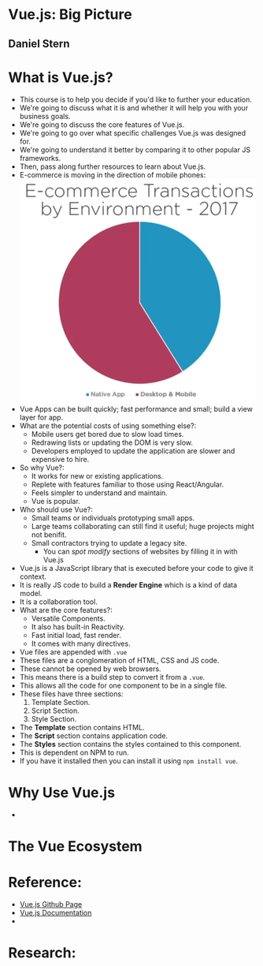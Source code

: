 # Vue.js: Big Picture
## Daniel Stern

# What is Vue.js?
- This course is to help you decide if you'd like to further your education.
- We're going to discuss what it is and whether it will help you with your business goals.
- We're going to discuss the core features of Vue.js.
- We're going to go over what specific challenges Vue.js was designed for.
- We're going to understand it better by comparing it to other popular JS frameworks.
- Then, pass along further resources to learn about Vue.js.
- E-commerce is moving in the direction of mobile phones:
![Native Apps vs Desktop/Mobile](images/e-commerce-transactions.png)
- Vue Apps can be built quickly; fast performance and small; build a view layer for app.
- What are the potential costs of using something else?:
  * Mobile users get bored due to slow load times.
  * Redrawing lists or updating the DOM is very slow.
  * Developers employed to update the application are slower and expensive to hire.
- So why Vue?:
  * It works for new or existing applications.
  * Replete with features familiar to those using React/Angular.
  * Feels simpler to understand and maintain.
  * Vue is popular.
- Who should use Vue?:
  * Small teams or individuals prototyping small apps.
  * Large teams collaborating can still find it useful; huge projects might not benifit.
  * Small contractors trying to update a legacy site.
    * You can *spot modify* sections of websites by filling it in with Vue.js
- Vue.js is a JavaScript library that is executed before your code to give it context.
- It is really JS code to build a **Render Engine** which is a kind of data model.
- It is a collaboration tool.
- What are the core features?:
  * Versatile Components.
  * It also has built-in Reactivity.
  * Fast initial load, fast render.
  * It comes with many directives.
- Vue files are appended with `.vue`
- These files are a conglomeration of HTML, CSS and JS code.
- These cannot be opened by web browsers.
- This means there is a build step to convert it from a `.vue`.
- This allows all the code for one component to be in a single file.
- These files have three sections:
  1. Template Section.
  2. Script Section.
  3. Style Section.
- The **Template** section contains HTML.
- The **Script** section contains application code.
- The **Styles** section contains the styles contained to this component.
- This is dependent on NPM to run.
- If you have it installed then you can install it using `npm install vue`.


# Why Use Vue.js
-


# The Vue Ecosystem


# Reference:
- [Vue.js Github Page](https://github.com/vuejs/vue)
- [Vue.js Documentation](https://vuejs.org)
-


# Research:
